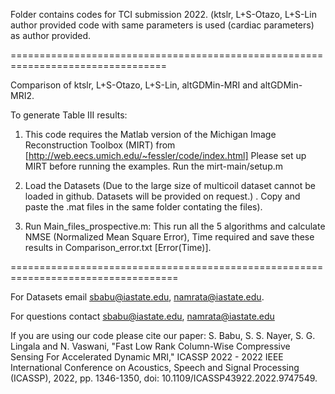 Folder contains codes for TCI submission 2022. 
(ktslr, L+S-Otazo, L+S-Lin author provided code with same parameters is used (cardiac parameters) as author provided.

=================================================================================

Comparison of ktslr, L+S-Otazo, L+S-Lin, altGDMin-MRI and altGDMin-MRI2.

To generate Table III  results:
1. This code requires the Matlab version of the Michigan Image Reconstruction Toolbox (MIRT) from [http://web.eecs.umich.edu/~fessler/code/index.html]
Please set up MIRT before running the examples.
Run the mirt-main/setup.m

2. Load the Datasets (Due to the large size of multicoil dataset cannot be loaded in github. Datasets will be provided on request.) . Copy and paste the .mat files in the same folder contating the files).

3.  Run Main_files_prospective.m: This run all the 5 algorithms and calculate NMSE (Normalized Mean Square Error), Time required and save these results in Comparison_error.txt [Error(Time)].


===================================================================================

For Datasets email sbabu@iastate.edu, namrata@iastate.edu. 

For questions contact sbabu@iastate.edu, namrata@iastate.edu

If you are using our code please cite our paper: S. Babu, S. S. Nayer, S. G. Lingala and N. Vaswani, "Fast Low Rank Column-Wise Compressive Sensing For Accelerated Dynamic MRI," ICASSP 2022 - 2022 IEEE International Conference on Acoustics, Speech and Signal Processing (ICASSP), 2022, pp. 1346-1350, doi: 10.1109/ICASSP43922.2022.9747549.

